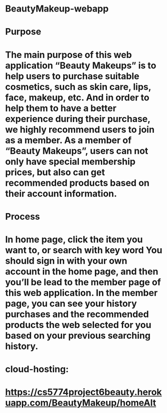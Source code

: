 # BeautyMakeup-webapp
# Purpose
# The main purpose of this web application “Beauty Makeups” is to help users to purchase suitable cosmetics, such as skin care, lips, face, makeup, etc. And in order to help them to have a better experience during their purchase, we highly recommend users to join as a member. As a member of “Beauty Makeups”, users can not only have special membership prices, but also can get recommended products based on their account information.
#
# Process
# In home page, click the item you want to, or search with key word You should sign in with your own account in the home page, and then you’ll be lead to the member page of this web application. In the member page, you can see your history purchases and the recommended products the web selected for you based on your previous searching history.
#
# cloud-hosting:
# https://cs5774project6beauty.herokuapp.com/BeautyMakeup/homeAlt
